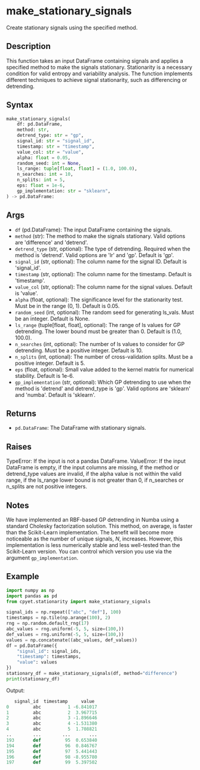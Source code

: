 # make_stationary_signals

Create stationary signals using the specified method.

## Description

This function takes an input DataFrame containing signals and applies a specified method 
to make the signals stationary. Stationarity is a necessary condition for valid entropy
and variability analysis. The function implements different techniques to achieve 
signal stationarity, such as differencing or detrending.

## Syntax

```python
make_stationary_signals(
    df: pd.DataFrame,
    method: str,
    detrend_type: str = "gp",
    signal_id: str = "signal_id",
    timestamp: str = "timestamp",
    value_col: str = "value",
    alpha: float = 0.05,
    random_seed: int = None,
    ls_range: tuple[float, float] = (1.0, 100.0),
    n_searches: int = 10,
    n_splits: int = 5,
    eps: float = 1e-6,
    gp_implementation: str = "sklearn",
) -> pd.DataFrame:
```

## Args

- `df` (pd.DataFrame): The input DataFrame containing the signals.
- `method` (str): The method to make the signals stationary. Valid options are 'difference' and 'detrend'.
- `detrend_type` (str, optional): The type of detrending. Required when the method is 'detrend'. Valid options are 'lr' and 'gp'. Default is 'gp'.
- `signal_id` (str, optional): The column name for the signal ID. Default is 'signal_id'.
- `timestamp` (str, optional): The column name for the timestamp. Default is 'timestamp'.
- `value_col` (str, optional): The column name for the signal values. Default is 'value'.
- `alpha` (float, optional): The significance level for the stationarity test. Must be in the range (0, 1). Default is 0.05.
- `random_seed` (int, optional): The random seed for generating ls_vals. Must be an integer. Default is None.
- `ls_range` (tuple[float, float], optional): The range of ls values for GP detrending. The lower bound must be greater than 0. Default is (1.0, 100.0).
- `n_searches` (int, optional): The number of ls values to consider for GP detrending. Must be a positive integer. Default is 10.
- `n_splits` (int, optional): The number of cross-validation splits. Must be a positive integer. Default is 5.
- `eps` (float, optional): Small value added to the kernel matrix for numerical stability. Default is 1e-6.
- `gp_implementation` (str, optional): Which GP detrending to use when the method is 'detrend' and detrend_type is 'gp'. Valid options are 'sklearn' and 'numba'. Default is 'sklearn'.

## Returns
* `pd.DataFrame`: The DataFrame with stationary signals.

## Raises
TypeError: If the input is not a pandas DataFrame.
ValueError: If the input DataFrame is empty,
    if the input columns are missing,
    if the method or detrend_type values are invalid,
    if the alpha value is not within the valid range,
    if the ls_range lower bound is not greater than 0,
    if n_searches or n_splits are not positive integers.

## Notes
We have implemented an RBF-based GP detrending in Numba using a
standard Cholesky factorization solution. This method, on average,
is faster than the Scikit-Learn implementation. The benefit will
become more noticeable as the number of unique signals, $N$, increases.
However, this implementation is less numerically stable and less well-tested
than the Scikit-Learn version. You can control which version you use
via the argument `gp_implementation`.

## Example

```python
import numpy as np
import pandas as pd
from cpyet.stationarity import make_stationary_signals

signal_ids = np.repeat(["abc", "def"], 100)
timestamps = np.tile(np.arange(100), 2)
rng = np.random.default_rng(17)
abc_values = rng.uniform(-5, 5, size=(100,))
def_values = rng.uniform(-5, 5, size=(100,))
values = np.concatenate((abc_values, def_values))
df = pd.DataFrame({
    "signal_id": signal_ids,
    "timestamp": timestamps,
    "value": values
})
stationary_df = make_stationary_signals(df, method="difference")
print(stationary_df)
```

Output:
```python
   signal_id  timestamp     value
0         abc          1 -6.841017
1         abc          2  3.967715
2         abc          3 -1.896646
3         abc          4 -1.531380
4         abc          5  1.708821
..        ...        ...       ...
193       def         95  0.653840
194       def         96  0.846767
195       def         97  5.441443
196       def         98 -8.955780
197       def         99  5.397502
```
